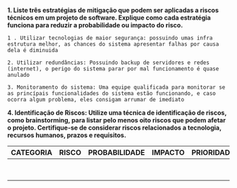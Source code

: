 **1. Liste três estratégias de mitigação que podem ser aplicadas a riscos técnicos em um projeto de software. Explique como cada estratégia funciona para reduzir a probabilidade ou impacto do risco.**

    1 . Utilizar tecnologias de maior segurança: possuindo umas infra estrutura melhor, as chances do sistema apresentar falhas por causa dela é diminuida 
    
    2. Utilizar redundâncias: Possuindo backup de servidores e redes (internet), o perigo do sistema parar por mal funcionamento é quase anulado

    3. Monitoramento do sistema: Uma equipe qualificada para monitorar se as princípais funcionalidades do sistema estão funcionando, e caso ocorra algum problema, eles consigam arrumar de imediato

**4. Identificação de Riscos: Utilize uma técnica de identificação de riscos, como brainstorming, para listar pelo menos oito riscos que podem afetar o projeto. Certifique-se de considerar riscos relacionados a tecnologia, recursos humanos, prazos e requisitos.**

| CATEGORIA | RISCO | PROBABILIDADE | IMPACTO | PRIORIDADE |
| --------- | ----- | ------------- | ------- | ---------- |
|           |       |               |         |            |
|           |       |               |         |            |
|           |       |               |         |            |
|           |       |               |         |            |
|           |       |               |         |            |
|           |       |               |         |            |
|           |       |               |         |            |
|           |       |               |         |            |